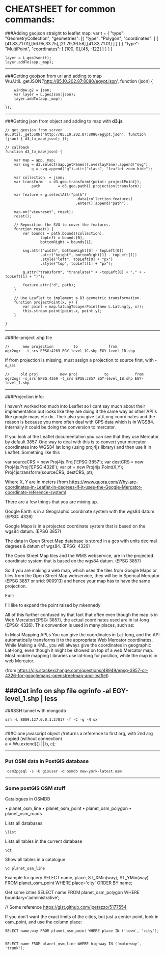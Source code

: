 CHEATSHEET for common commands:
===============================

###Adding geojson straight to leaflet map:
	var t = {
		"type": "GeometryCollection",
		"geometries": [{
			"type": "Polygon",
			"coordinates": [
				[ [41.83,71.01],[56.95,33.75],[21.79,36.56],[41.83,71.01] ]
			]
			},{
				"type": "MultiPoint",
				"coordinates": [ [100, 0],[45, -122] ]
			}
		]
	}

	layer = L.geoJson(t);
	layer.addTo(app._map);

-----------------------------------------



###Getting geojson from url and adding to map
	Wu.Util._getJSON('http://85.10.202.87:8080/egypt.json', function (json) { 

		window.g2 = json;
		var layer = L.geoJson(json);
		layer.addTo(app._map);

	});


------------------------------------------



###Getting json from object and adding to map with **d3.js**

	// get geosjon from server
	Wu.Util._getJSON('http://85.10.202.87:8080/egypt.json', function (json) { d3_to_map(json); }); 

	// callback
	function d3_to_map(json) {

		var map = app._map;
		var svg = d3.select(map.getPanes().overlayPane).append("svg"),
				g = svg.append("g").attr("class", "leaflet-zoom-hide");

		var collection  = json;
		var transform   = d3.geo.transform({point: projectPoint}),
				path        = d3.geo.path().projection(transform);

		var feature = g.selectAll("path")
									.data(collection.features)
									.enter().append("path");

		map.on("viewreset", reset);
		reset();

		// Reposition the SVG to cover the features.
		function reset() {
			var bounds = path.bounds(collection),
					topLeft = bounds[0],
					bottomRight = bounds[1];

			svg.attr("width", bottomRight[0] - topLeft[0])
					.attr("height", bottomRight[1] - topLeft[1])
					.style("left", topLeft[0] + "px")
					.style("top", topLeft[1] + "px");

			g.attr("transform", "translate(" + -topLeft[0] + "," + -topLeft[1] + ")");

			feature.attr("d", path);
		}

		// Use Leaflet to implement a D3 geometric transformation.
		function projectPoint(x, y) {
			var point = map.latLngToLayerPoint(new L.LatLng(y, x));
			this.stream.point(point.x, point.y);
		}

	}
--------------------------------------------------------------



###Re-project .shp file

	//		new projection         to              from
	ogr2ogr  -t_srs EPSG:4269 EGY-level_1C.shp EGY-level_1B.shp

If from projection is missing, must assign a projection to source first, with -s_srs

	// 	   old proj          new proj            to            from
	ogr2ogr -s_srs EPSG:4269 -t_srs EPSG:3857 EGY-level_1B.shp EGY-level_1.shp

--------------------------------------------------------------


###Projection info:

I haven't worked too much into Leaflet so I cant say much about their implementation but looks like they are doing it the same way as other API's like google maps etc do. Their also you give Lat/Long coordinates and the reason is because you more often deal with GPS data which is in WGS84. Internally it could be doing the conversion to mercator.

If you look at the Leaflet documentation you can see that they use Mercator by default 3857. One way to deal with this is to convert your mercator coordinates into WGS84 lat long (using  proj4js library) and then use it in Leaflet. Something like this

var sourceCRS = new Proj4js.Proj('EPSG:3857'); 
var destCRS = new Proj4js.Proj('EPSG:4326'); 
var pt = new Proj4js.Point(X,Y);
Proj4js.transform(sourceCRS, destCRS, pt);

Where X, Y are in meters
(from https://www.quora.com/Why-are-coordinates-in-Leaflet-in-degrees-if-it-uses-the-Google-Mercator-coordinate-reference-system)






There are a few things that you are mixing up.

Google Earth is in a Geographic coordinate system with the wgs84 datum. (EPSG: 4326)

Google Maps is in a projected coordinate system that is based on the wgs84 datum. (EPSG 3857)

The data in Open Street Map database is stored in a gcs with units decimal degrees & datum of wgs84. (EPSG: 4326)

The Open Street Map tiles and the WMS webservice, are in the projected coordinate system that is based on the wgs84 datum. (EPSG 3857)

So if you are making a web map, which uses the tiles from Google Maps or tiles from the Open Street Map webservice, they will be in Sperical Mercator (EPSG 3857 or srid: 900913) and hence your map has to have the same projection.

Edit:

I'll like to expand the point raised by mkennedy

All of this further confused by that fact that often even though the map is in Web Mercator(EPSG: 3857), the actual coordinates used are in lat-long (EPSG: 4326). This convention is used in many places, such as:

In Most Mapping API,s You can give the coordinates in Lat-long, and the API automatically transforms it to the appropriate Web Mercator coordinates.
While Making a KML, you will always give the coordinates in geographic Lat-long, even though it might be showed on top of a web Mercator map.
Most mobile mapping Libraries use lat-long for position, while the map is in web Mercator.

(from https://gis.stackexchange.com/questions/48949/epsg-3857-or-4326-for-googlemaps-openstreetmap-and-leaflet)



###Get info on shp file 
	ogrinfo -al EGY-level_1.shp | less
---------------------------------------------------------------


###SSH tunnel with mongodb

	ssh -L 8089:127.0.0.1:27017 -f -C -q -N sx 
------------------------

###Clone javascript object
	//returns a reference to first arg, with 2nd arg copied (without connection)  
	a = Wu.extend({} || b, c);


------------------------------

### Put OSM data in PostGIS database

     osm2pgsql -s -U gisuser -d osmdb new-york-latest.osm
     
     
-------------------------------------

### Some postGIS OSM stuff

Catalogues in OSMDB

• planet_osm_line
• planet_osm_point
• planet_osm_polygon
• planet_osm_roads

Lists all databases

    \list


Lists all tables in the current database

    \dt

Show all tables in a catalogue

    \d planet_osm_line



Example for query
    SELECT name, place, ST_XMin(way), ST_YMin(way) FROM planet_osm_point WHERE place='city' ORDER BY name;
    
Get some cities
    SELECT name FROM planet_osm_polygon WHERE boundary='administrative';



// Some reference
https://gist.github.com/jpetazzo/5177554    

If you don't want the exact limits of the cities, but just a center point, look in osm_point, and use the column place:

    SELECT name,way FROM planet_osm_point WHERE place IN ('town', 'city');


    SELECT name FROM planet_osm_line WHERE highway IN ('motorway', 'trunk');
